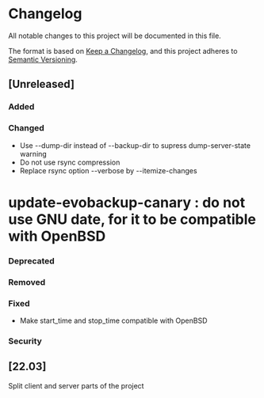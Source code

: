 # Changelog
All notable changes to this project will be documented in this file.

The format is based on [Keep a Changelog](https://keepachangelog.com/en/1.0.0/),
and this project adheres to [Semantic Versioning](https://semver.org/spec/v2.0.0.html).

## [Unreleased]

### Added

### Changed

* Use --dump-dir instead of --backup-dir to supress dump-server-state warning
* Do not use rsync compression
* Replace rsync option --verbose by --itemize-changes
# update-evobackup-canary : do not use GNU date, for it to be compatible with OpenBSD

### Deprecated

### Removed

### Fixed

* Make start_time and stop_time compatible with OpenBSD

### Security

## [22.03]

Split client and server parts of the project
